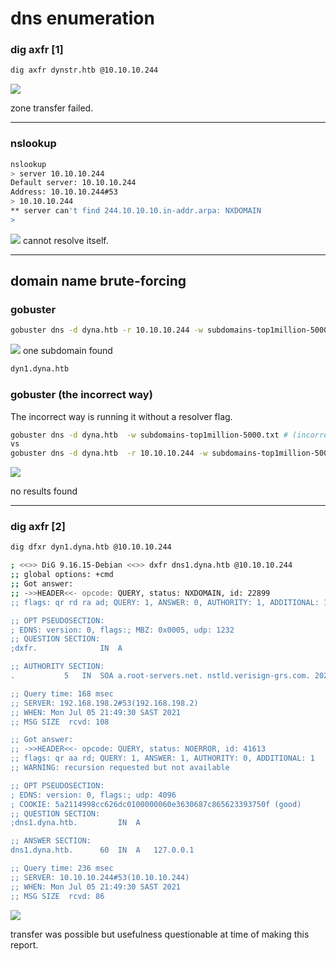 # dns enumeration



### dig axfr [1]

````bash
dig axfr dynstr.htb @10.10.10.244
````
![](DYNSTR.HTB-05.png)

zone transfer failed.

<HR>

### nslookup


```bash
nslookup 
> server 10.10.10.244
Default server: 10.10.10.244
Address: 10.10.10.244#53
> 10.10.10.244
** server can't find 244.10.10.10.in-addr.arpa: NXDOMAIN
> 
```


![](DYNSTR.HTB-06.png)
cannot resolve itself.
<HR>

## domain name brute-forcing
	
### gobuster
	
````bash
gobuster dns -d dyna.htb -r 10.10.10.244 -w subdomains-top1million-5000.txt
````

![](DYNSTR.HTB-07.png)
one subdomain found
````bash
dyn1.dyna.htb
````

### gobuster <span class="myRed">(the incorrect way)</span>

The incorrect way is running it without a resolver flag.
	
````bash
gobuster dns -d dyna.htb  -w subdomains-top1million-5000.txt # (incorrect)
vs
gobuster dns -d dyna.htb  -r 10.10.10.244 -w subdomains-top1million-5000.txt
````
![](DYNSTR.HTB-08.png)

<span class="myRed">no results found</span>

<HR>

### dig axfr [2]

	
````bash
dig dfxr dyn1.dyna.htb @10.10.10.244
````
	

````bash
; <<>> DiG 9.16.15-Debian <<>> dxfr dns1.dyna.htb @10.10.10.244
;; global options: +cmd
;; Got answer:
;; ->>HEADER<<- opcode: QUERY, status: NXDOMAIN, id: 22899
;; flags: qr rd ra ad; QUERY: 1, ANSWER: 0, AUTHORITY: 1, ADDITIONAL: 1

;; OPT PSEUDOSECTION:
; EDNS: version: 0, flags:; MBZ: 0x0005, udp: 1232
;; QUESTION SECTION:
;dxfr.				IN	A

;; AUTHORITY SECTION:
.			5	IN	SOA	a.root-servers.net. nstld.verisign-grs.com. 2021070500 1800 900 604800 86400

;; Query time: 168 msec
;; SERVER: 192.168.198.2#53(192.168.198.2)
;; WHEN: Mon Jul 05 21:49:30 SAST 2021
;; MSG SIZE  rcvd: 108

;; Got answer:
;; ->>HEADER<<- opcode: QUERY, status: NOERROR, id: 41613
;; flags: qr aa rd; QUERY: 1, ANSWER: 1, AUTHORITY: 0, ADDITIONAL: 1
;; WARNING: recursion requested but not available

;; OPT PSEUDOSECTION:
; EDNS: version: 0, flags:; udp: 4096
; COOKIE: 5a2114998cc626dc0100000060e3630687c865623393750f (good)
;; QUESTION SECTION:
;dns1.dyna.htb.			IN	A

;; ANSWER SECTION:
dns1.dyna.htb.		60	IN	A	127.0.0.1

;; Query time: 236 msec
;; SERVER: 10.10.10.244#53(10.10.10.244)
;; WHEN: Mon Jul 05 21:49:30 SAST 2021
;; MSG SIZE  rcvd: 86

````
	
![](DYNSTR.HTB-09.png)
	
transfer was possible but usefulness questionable at time of making this report.
